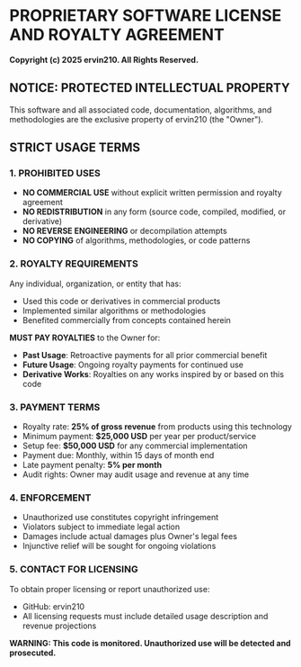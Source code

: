# PROPRIETARY SOFTWARE LICENSE AND ROYALTY AGREEMENT

**Copyright (c) 2025 ervin210. All Rights Reserved.**

## NOTICE: PROTECTED INTELLECTUAL PROPERTY

This software and all associated code, documentation, algorithms, and methodologies are the exclusive property of ervin210 (the "Owner"). 

## STRICT USAGE TERMS

### 1. PROHIBITED USES
- **NO COMMERCIAL USE** without explicit written permission and royalty agreement
- **NO REDISTRIBUTION** in any form (source code, compiled, modified, or derivative)
- **NO REVERSE ENGINEERING** or decompilation attempts
- **NO COPYING** of algorithms, methodologies, or code patterns

### 2. ROYALTY REQUIREMENTS
Any individual, organization, or entity that has:
- Used this code or derivatives in commercial products
- Implemented similar algorithms or methodologies
- Benefited commercially from concepts contained herein

**MUST PAY ROYALTIES** to the Owner for:
- **Past Usage**: Retroactive payments for all prior commercial benefit
- **Future Usage**: Ongoing royalty payments for continued use
- **Derivative Works**: Royalties on any works inspired by or based on this code

### 3. PAYMENT TERMS
- Royalty rate: **25% of gross revenue** from products using this technology
- Minimum payment: **$25,000 USD** per year per product/service
- Setup fee: **$50,000 USD** for any commercial implementation
- Payment due: Monthly, within 15 days of month end
- Late payment penalty: **5% per month**
- Audit rights: Owner may audit usage and revenue at any time

### 4. ENFORCEMENT
- Unauthorized use constitutes copyright infringement
- Violators subject to immediate legal action
- Damages include actual damages plus Owner's legal fees
- Injunctive relief will be sought for ongoing violations

### 5. CONTACT FOR LICENSING
To obtain proper licensing or report unauthorized use:
- GitHub: ervin210
- All licensing requests must include detailed usage description and revenue projections

**WARNING: This code is monitored. Unauthorized use will be detected and prosecuted.**